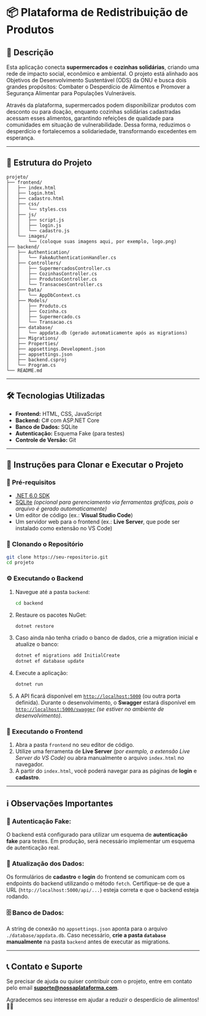 # 📦 Plataforma de Redistribuição de Produtos

## 📜 Descrição
Esta aplicação conecta **supermercados** e **cozinhas solidárias**, criando uma rede de impacto social, econômico e ambiental. O projeto está alinhado aos Objetivos de Desenvolvimento Sustentável (ODS) da ONU e busca dois grandes propósitos: Combater o Desperdício de Alimentos e Promover a Segurança Alimentar para Populações Vulneráveis.

Através da plataforma, supermercados podem disponibilizar produtos com desconto ou para doação, enquanto cozinhas solidárias cadastradas acessam esses alimentos, garantindo refeições de qualidade para comunidades em situação de vulnerabilidade. Dessa forma, reduzimos o desperdício e fortalecemos a solidariedade, transformando excedentes em esperança.

---

## 📂 Estrutura do Projeto
```plaintext
projeto/
├── frontend/
│   ├── index.html
│   ├── login.html
│   ├── cadastro.html
│   ├── css/
│   │   └── styles.css
│   ├── js/
│   │   ├── script.js
│   │   ├── login.js
│   │   └── cadastro.js
│   └── images/
│       └── (coloque suas imagens aqui, por exemplo, logo.png)
├── backend/
│   ├── Authentication/
│   │   └── FakeAuthenticationHandler.cs
│   ├── Controllers/
│   │   ├── SupermercadosController.cs
│   │   ├── CozinhasController.cs
│   │   ├── ProdutosController.cs
│   │   └── TransacoesController.cs
│   ├── Data/
│   │   └── AppDbContext.cs
│   ├── Models/
│   │   ├── Produto.cs
│   │   ├── Cozinha.cs
│   │   ├── Supermercado.cs
│   │   └── Transacao.cs
│   ├── database/
│   │   └── appdata.db (gerado automaticamente após as migrations)
│   ├── Migrations/
│   ├── Properties/
│   ├── appsettings.Development.json
│   ├── appsettings.json
│   ├── backend.csproj
│   └── Program.cs
└── README.md
```

---

## 🛠️ Tecnologias Utilizadas
- **Frontend:** HTML, CSS, JavaScript
- **Backend:** C# com ASP.NET Core
- **Banco de Dados:** SQLite
- **Autenticação:** Esquema Fake (para testes)
- **Controle de Versão:** Git

---

## 🚀 Instruções para Clonar e Executar o Projeto

### 📌 Pré-requisitos
- [.NET 6.0 SDK](https://dotnet.microsoft.com/download)
- [SQLite](https://www.sqlite.org/download.html) *(opcional para gerenciamento via ferramentas gráficas, pois o arquivo é gerado automaticamente)*
- Um editor de código (ex.: **Visual Studio Code**)
- Um servidor web para o frontend (ex.: **Live Server**, que pode ser instalado como extensão no VS Code)

### 🔹 Clonando o Repositório
```bash
git clone https://seu-repositorio.git
cd projeto
```

### ⚙️ Executando o Backend
1. Navegue até a pasta `backend`:
   ```bash
   cd backend
   ```
2. Restaure os pacotes NuGet:
   ```bash
   dotnet restore
   ```
3. Caso ainda não tenha criado o banco de dados, crie a migration inicial e atualize o banco:
   ```bash
   dotnet ef migrations add InitialCreate
   dotnet ef database update
   ```
4. Execute a aplicação:
   ```bash
   dotnet run
   ```
5. A API ficará disponível em [`http://localhost:5000`](http://localhost:5000) (ou outra porta definida). Durante o desenvolvimento, o **Swagger** estará disponível em [`http://localhost:5000/swagger`](http://localhost:5000/swagger) *(se estiver no ambiente de desenvolvimento)*.

### 🎨 Executando o Frontend
1. Abra a pasta `frontend` no seu editor de código.
2. Utilize uma ferramenta de **Live Server** *(por exemplo, a extensão Live Server do VS Code)* ou abra manualmente o arquivo `index.html` no navegador.
3. A partir do `index.html`, você poderá navegar para as páginas de **login** e **cadastro**.

---

## ℹ️ Observações Importantes
### 🔐 Autenticação Fake:
O backend está configurado para utilizar um esquema de **autenticação fake** para testes. Em produção, será necessário implementar um esquema de autenticação real.

### 🔄 Atualização dos Dados:
Os formulários de **cadastro** e **login** do frontend se comunicam com os endpoints do backend utilizando o método `fetch`. Certifique-se de que a URL (`http://localhost:5000/api/...`) esteja correta e que o backend esteja rodando.

### 🗄️ Banco de Dados:
A string de conexão no `appsettings.json` aponta para o arquivo `./database/appdata.db`. Caso necessário, **crie a pasta `database` manualmente** na pasta `backend` antes de executar as migrations.

---

## 📞 Contato e Suporte
Se precisar de ajuda ou quiser contribuir com o projeto, entre em contato pelo email **suporte@nossaplataforma.com**. 

Agradecemos seu interesse em ajudar a reduzir o desperdício de alimentos! 🌱🥗